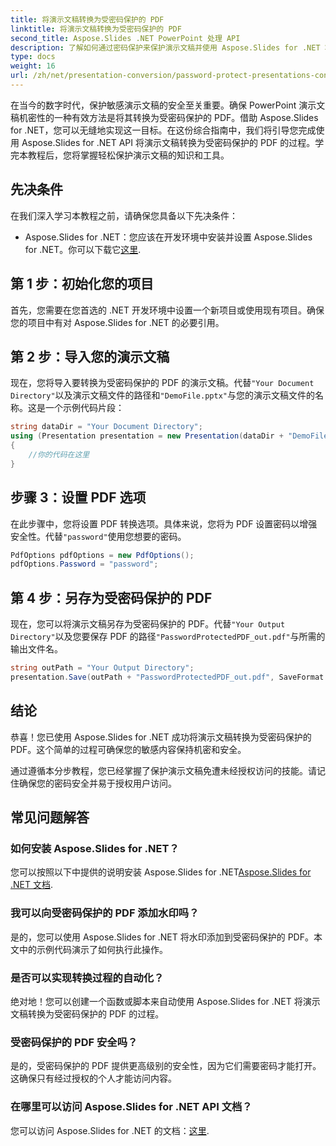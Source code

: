 ```yaml
---
title: 将演示文稿转换为受密码保护的 PDF
linktitle: 将演示文稿转换为受密码保护的 PDF
second_title: Aspose.Slides .NET PowerPoint 处理 API
description: 了解如何通过密码保护来保护演示文稿并使用 Aspose.Slides for .NET 将演示文稿转换为 PDF。立即加强数据安全。
type: docs
weight: 16
url: /zh/net/presentation-conversion/password-protect-presentations-convert-to-password-protected-pdf/
---
```


在当今的数字时代，保护敏感演示文稿的安全至关重要。确保 PowerPoint 演示文稿机密性的一种有效方法是将其转换为受密码保护的 PDF。借助 Aspose.Slides for .NET，您可以无缝地实现这一目标。在这份综合指南中，我们将引导您完成使用 Aspose.Slides for .NET API 将演示文稿转换为受密码保护的 PDF 的过程。学完本教程后，您将掌握轻松保护演示文稿的知识和工具。

## 先决条件

在我们深入学习本教程之前，请确保您具备以下先决条件：

-  Aspose.Slides for .NET：您应该在开发环境中安装并设置 Aspose.Slides for .NET。你可以下载它[这里](https://releases.aspose.com/slides/net/).

## 第 1 步：初始化您的项目

首先，您需要在您首选的 .NET 开发环境中设置一个新项目或使用现有项目。确保您的项目中有对 Aspose.Slides for .NET 的必要引用。

## 第 2 步：导入您的演示文稿

现在，您将导入要转换为受密码保护的 PDF 的演示文稿。代替`"Your Document Directory"`以及演示文稿文件的路径和`"DemoFile.pptx"`与您的演示文稿文件的名称。这是一个示例代码片段：

```csharp
string dataDir = "Your Document Directory";
using (Presentation presentation = new Presentation(dataDir + "DemoFile.pptx"))
{
    //你的代码在这里
}
```

## 步骤 3：设置 PDF 选项

在此步骤中，您将设置 PDF 转换选项。具体来说，您将为 PDF 设置密码以增强安全性。代替`"password"`使用您想要的密码。

```csharp
PdfOptions pdfOptions = new PdfOptions();
pdfOptions.Password = "password";
```

## 第 4 步：另存为受密码保护的 PDF

现在，您可以将演示文稿另存为受密码保护的 PDF。代替`"Your Output Directory"`以及您要保存 PDF 的路径`"PasswordProtectedPDF_out.pdf"`与所需的输出文件名。

```csharp
string outPath = "Your Output Directory";
presentation.Save(outPath + "PasswordProtectedPDF_out.pdf", SaveFormat.Pdf, pdfOptions);
```

## 结论

恭喜！您已使用 Aspose.Slides for .NET 成功将演示文稿转换为受密码保护的 PDF。这个简单的过程可确保您的敏感内容保持机密和安全。

通过遵循本分步教程，您已经掌握了保护演示文稿免遭未经授权访问的技能。请记住确保您的密码安全并易于授权用户访问。

## 常见问题解答

### 如何安装 Aspose.Slides for .NET？

您可以按照以下中提供的说明安装 Aspose.Slides for .NET[Aspose.Slides for .NET 文档](https://docs.aspose.com/slides/net/).

### 我可以向受密码保护的 PDF 添加水印吗？

是的，您可以使用 Aspose.Slides for .NET 将水印添加到受密码保护的 PDF。本文中的示例代码演示了如何执行此操作。

### 是否可以实现转换过程的自动化？

绝对地！您可以创建一个函数或脚本来自动使用 Aspose.Slides for .NET 将演示文稿转换为受密码保护的 PDF 的过程。

### 受密码保护的 PDF 安全吗？

是的，受密码保护的 PDF 提供更高级别的安全性，因为它们需要密码才能打开。这确保只有经过授权的个人才能访问内容。

### 在哪里可以访问 Aspose.Slides for .NET API 文档？

您可以访问 Aspose.Slides for .NET 的文档：[这里](https://reference.aspose.com/slides/net/).